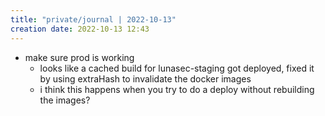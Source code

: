 ```yaml
---
title: "private/journal | 2022-10-13"
creation date: 2022-10-13 12:43
---
```


- make sure prod is working
	- looks like a cached build for lunasec-staging got deployed, fixed it by using extraHash to invalidate the docker images
	- i think this happens when you try to do a deploy without rebuilding the images?